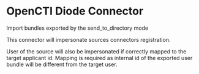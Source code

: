 # OpenCTI Diode Connector

Import bundles exported by the send_to_directory mode

This connector will impersonate sources connectors registration.

User of the source will also be impersonated if correctly mapped to the target applicant id.
Mapping is required as internal id of the exported user bundle will be different from the target user.